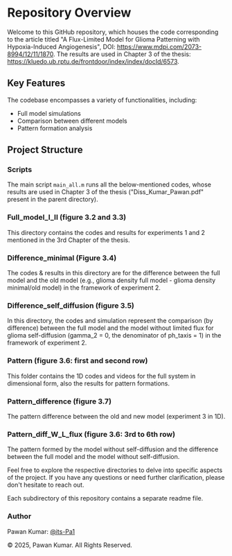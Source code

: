 # Repository Overview

Welcome to this GitHub repository, which houses the code corresponding to the article titled "A Flux-Limited Model for Glioma Patterning with Hypoxia-Induced Angiogenesis", DOI: https://www.mdpi.com/2073-8994/12/11/1870. The results are used in Chapter 3 of the thesis: https://kluedo.ub.rptu.de/frontdoor/index/index/docId/6573.

## Key Features

The codebase encompasses a variety of functionalities, including:

- Full model simulations
- Comparison between different models
- Pattern formation analysis

## Project Structure

### Scripts

The main script `main_all.m` runs all the below-mentioned codes, whose results are used in Chapter 3 of the thesis ("Diss_Kumar_Pawan.pdf" present in the parent directory).

### Full_model_I_II (figure 3.2 and 3.3)

This directory contains the codes and results for experiments 1 and 2 mentioned in the 3rd Chapter of the thesis.

### Difference_minimal (Figure 3.4)

The codes & results in this directory are for the difference between the full model and the old model (e.g., glioma density full model - glioma density minimal/old model) in the framework of experiment 2.

### Difference_self_diffusion (figure 3.5)

In this directory, the codes and simulation represent the comparison (by difference) between the full model and the model without limited flux for glioma self-diffusion (gamma_2 = 0, the denominator of ph_taxis = 1) in the framework of experiment 2.

### Pattern (figure 3.6: first and second row)

This folder contains the 1D codes and videos for the full system in dimensional form, also the results for pattern formations.

### Pattern_difference (figure 3.7)

The pattern difference between the old and new model (experiment 3 in 1D).

### Pattern_diff_W_L_flux (figure 3.6: 3rd to 6th row)

The pattern formed by the model without self-diffusion and the difference between the full model and the model without self-diffusion.

Feel free to explore the respective directories to delve into specific aspects of the project. If you have any questions or need further clarification, please don't hesitate to reach out.


Each subdirectory of this repository contains a separate readme file.

### Author

Pawan Kumar: [@its-Pa1](https://github.com/its-Pa1)

© 2025, Pawan Kumar. All Rights Reserved.
